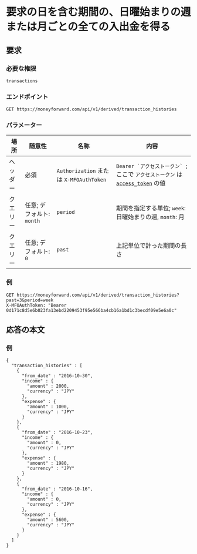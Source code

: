 # 要求の日を含む期間の、日曜始まりの週または月ごとの全ての入出金を得る

## 要求

### 必要な権限

`transactions`

### エンドポイント

```
GET https://moneyforward.com/api/v1/derived/transaction_histories
```

### パラメーター

| 場所 | 随意性 | 名称 | 内容 |
| ---- | ---- | ---- | --- |
| ヘッダー | 必須 | `Authorization` または `X-MFOAuthToken` | ```Bearer `アクセストークン` ```; ここで `アクセストークン` は [`access_token`](token.md) の値 |
| クエリー | 任意; デフォルト: `month` | `period` | 期間を指定する単位; `week`: 日曜始まりの週, `month`: 月 |
| クエリー | 任意; デフォルト: `0` | `past` | 上記単位で計った期間の長さ |

### 例

```
GET https://moneyforward.com/api/v1/derived/transaction_histories?past=3&period=week
X-MFOAuthToken: "Bearer 0d171c8d5e6b023fa13ebd2209453f95e566ba4cb16a1bd1c3becdf09e5e6a0c"
```

## 応答の本文

### 例

```
{
  "transaction_histories" : [
    {
      "from_date" : "2016-10-30",
      "income" : {
        "amount" : 2000,
        "currency" : "JPY"
      },
      "expense" : {
        "amount" : 1000,
        "currency" : "JPY"
      }
    },
    {
      "from_date" : "2016-10-23",
      "income" : {
        "amount" : 0,
        "currency" : "JPY"
      },
      "expense" : {
        "amount" : 1980,
        "currency" : "JPY"
      }
    },
    {
      "from_date" : "2016-10-16",
      "income" : {
        "amount" : 0,
        "currency" : "JPY"
      },
      "expense" : {
        "amount" : 5600,
        "currency" : "JPY"
      }
    }
  ]
}
```
